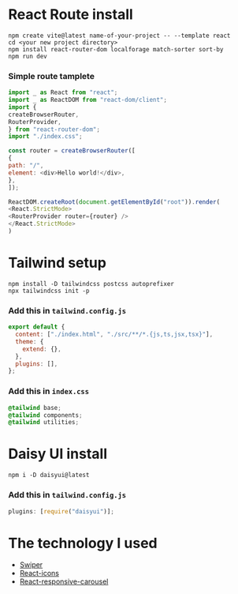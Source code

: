 # React Route install

```
npm create vite@latest name-of-your-project -- --template react
cd <your new project directory>
npm install react-router-dom localforage match-sorter sort-by
npm run dev
```

### Simple route tamplete

```javascript
import _ as React from "react";
import _ as ReactDOM from "react-dom/client";
import {
createBrowserRouter,
RouterProvider,
} from "react-router-dom";
import "./index.css";

const router = createBrowserRouter([
{
path: "/",
element: <div>Hello world!</div>,
},
]);

ReactDOM.createRoot(document.getElementById("root")).render(
<React.StrictMode>
<RouterProvider router={router} />
</React.StrictMode>
)
```

# Tailwind setup

```
npm install -D tailwindcss postcss autoprefixer
npx tailwindcss init -p
```

### Add this in `tailwind.config.js`

```javascript
export default {
  content: ["./index.html", "./src/**/*.{js,ts,jsx,tsx}"],
  theme: {
    extend: {},
  },
  plugins: [],
};
```

### Add this in `index.css`

```css
@tailwind base;
@tailwind components;
@tailwind utilities;
```

# Daisy UI install

```
npm i -D daisyui@latest
```

### Add this in `tailwind.config.js`

```javascript
plugins: [require("daisyui")];
```

# The technology I used

- [Swiper](https://swiperjs.com/)
- [React-icons](https://react-icons.github.io/react-icons/)
- [React-responsive-carousel](https://www.npmjs.com/package/react-responsive-carousel)
